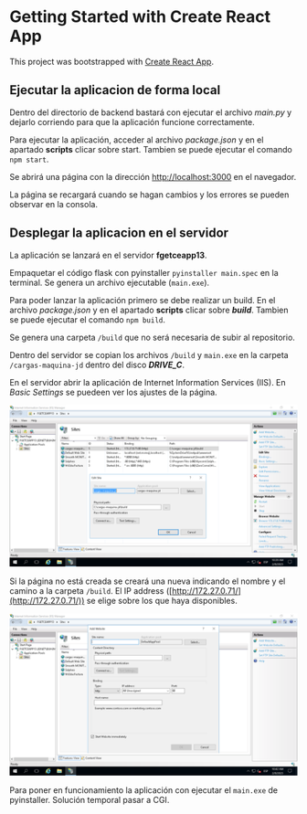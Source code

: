 # Getting Started with Create React App

This project was bootstrapped with [Create React App](https://github.com/facebook/create-react-app).

## Ejecutar la aplicacion de forma local

Dentro del directorio de backend bastará con ejecutar el archivo *main.py* y dejarlo corriendo para que la aplicación funcione correctamente.

Para ejecutar la aplicación, acceder al archivo *package.json* y en el apartado **scripts** clicar sobre start. Tambien se puede ejecutar el comando `npm start`.

Se abrirá una página con la dirección [http://localhost:3000](http://localhost:3000) en el navegador.

La página se recargará cuando se hagan cambios y los errores se pueden observar en la consola.

## Desplegar la aplicacion en el servidor

La aplicación se lanzará en el servidor **fgetceapp13**. 

Empaquetar el código flask con pyinstaller `pyinstaller main.spec` en la terminal. Se genera un archivo ejecutable (`main.exe`).

Para poder lanzar la aplicación primero se debe realizar un build. En el  archivo *package.json* y en el apartado **scripts** clicar sobre ***build***. Tambien se puede ejecutar el comando `npm build`.

Se genera una carpeta `/build` que no será necesaria de subir al repositorio. 

Dentro del servidor se copian los archivos `/build` y `main.exe` en la carpeta `/cargas-maquina-jd` dentro del disco ***DRIVE_C***. 

En el servidor abrir la aplicación de Internet Information Services (IIS). En *Basic Settings* se puedeen ver los ajustes de la página.

![img.png](img.png)

Si la página no está creada se creará una nueva indicando el nombre y el camino a la carpeta `/build`. El IP address ([http://172.27.0.71/](http://172.27.0.71/)) se elige sobre los que haya disponibles.

![img_1.png](img_1.png)

Para poner en funcionamiento la aplicación con ejecutar el `main.exe` de pyinstaller. Solución temporal pasar a CGI.


